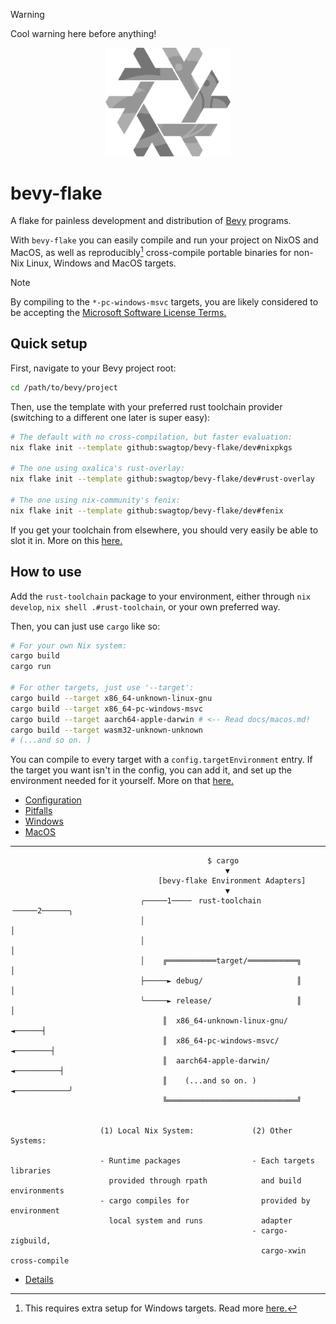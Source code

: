 > [!WARNING]
> Cool warning here before anything!

<div align="center"> <img src="bevy-flake.svg" width="200"/> </div>

# bevy-flake

A flake for painless development and distribution of [Bevy][bevy] programs.

With `bevy-flake` you can easily compile and run your project on NixOS and
MacOS, as well as reproducibly[^1] cross-compile portable binaries for non-Nix
Linux, Windows and MacOS targets.

[bevy]: https://github.com/bevyengine/bevy
[^1]: This requires extra setup for Windows targets. Read more
      [here.](docs/windows.md#packageing-the-sdk-and-crt)

> [!NOTE]
> By compiling to the `*-pc-windows-msvc` targets, you are likely considered to
> be accepting the [Microsoft Software License Terms.][license]

[license]: https://go.microsoft.com/fwlink/?LinkId=2086102


## Quick setup

First, navigate to your Bevy project root:

```sh
cd /path/to/bevy/project
```

Then, use the template with your preferred rust toolchain provider (switching
to a different one later is super easy):

```sh
# The default with no cross-compilation, but faster evaluation:
nix flake init --template github:swagtop/bevy-flake/dev#nixpkgs

# The one using oxalica's rust-overlay:
nix flake init --template github:swagtop/bevy-flake/dev#rust-overlay

# The one using nix-community's fenix:
nix flake init --template github:swagtop/bevy-flake/dev#fenix
```

If you get your toolchain from elsewhere, you should very easily be able to slot
it in. More on this [here.][config-toolchain]

[config-toolchain]: docs/config.md#mkrusttoolchain-single-package---defining-the-rust-toolchain


## How to use

Add the `rust-toolchain` package to your environment, either through
`nix develop`, `nix shell .#rust-toolchain`, or your own preferred way.

Then, you can just use `cargo` like so:

```sh
# For your own Nix system:
cargo build
cargo run

# For other targets, just use '--target':
cargo build --target x86_64-unknown-linux-gnu
cargo build --target x86_64-pc-windows-msvc
cargo build --target aarch64-apple-darwin # <-- Read docs/macos.md!
cargo build --target wasm32-unknown-unknown
# (...and so on. )
```

You can compile to every target with a `config.targetEnvironment` entry.
If the target you want isn't in the config, you can add it, and set up the
environment needed for it yourself. More on that [here.](docs/config.md)

- [Configuration](docs/config.md)
- [Pitfalls](docs/pitfalls.md)
- [Windows](docs/windows.md)
- [MacOS](docs/macos.md)

--------------------------------------------------------------------------------

```
                                            $ cargo
                                                ▼
                                 [bevy-flake Environment Adapters]
                                                ▼
                             ╭─────1────╴ rust-toolchain ╶─────2──────╮
                             │                                        │
                             │                                        │
                             │    ╔═══════════target/═══════════╗     │
                             ├─────► debug/                     ║     │
                             ╰─────► release/                   ║     │
                                  ║  x86_64-unknown-linux-gnu/ ◄──────┤
                                  ║  x86_64-pc-windows-msvc/ ◄────────┤
                                  ║  aarch64-apple-darwin/ ◄──────────┤
                                  ║    (...and so on. )  ◄────────────╯
                                  ╚═════════════════════════════╝


                    (1) Local Nix System:             (2) Other Systems:

                    - Runtime packages                - Each targets libraries
                      provided through rpath            and build environments
                    - cargo compiles for                provided by environment
                      local system and runs             adapter
                                                      - cargo-zigbuild,
                                                        cargo-xwin cross-compile
```

- [Details](docs/details.md)
